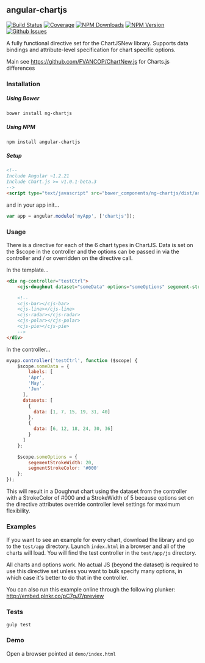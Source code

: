 ## angular-chartjs


[![Build Status](http://img.shields.io/travis/petermelias/angular-chartjs.svg)](https://travis-ci.org/petermelias/angular-chartjs)
[![Coverage](http://img.shields.io/coveralls/petermelias/angular-chartjs.svg)](https://coveralls.io/r/petermelias/angular-chartjs)
[![NPM Downloads](http://img.shields.io/npm/dm/angular-chartjs.svg)](https://www.npmjs.org/package/angular-chartjs)
[![NPM Version](http://img.shields.io/npm/v/angular-chartjs.svg)](https://www.npmjs.org/package/angular-chartjs)
[![Github Issues](http://img.shields.io/github/issues/petermelias/angular-chartjs.svg)](https://github.com/petermelias/angular-chartjs/issues)


A fully functional directive set for the ChartJSNew library. Supports data bindings and attribute-level specification for chart specific options.

Main see https://github.com/FVANCOP/ChartNew.js for Charts.js differences


### Installation

##### Using Bower

```bash
bower install ng-chartjs
```

##### Using NPM

```bash
npm install angular-chartjs
```


##### Setup

```html
<!--
Include Angular ~1.2.21
Include Chart.js >= v1.0.1-beta.3
-->
<script type="text/javascript" src="bower_components/ng-chartjs/dist/angular-chartjs.js"></script>
```

and in your app init...

```javascript
var app = angular.module('myApp', ['chartjs']);
```

### Usage

There is a directive for each of the 6 chart types in ChartJS. Data is set on the $scope in the controller and the options can be passed in via the controller and / or overridden on the directive call.

In the template...

```html
<div ng-controller="testCtrl">
	<cjs-doughnut dataset="someData" options="someOptions" segement-stroke-width="5"></cjs-doughnut>

	<!--
	<cjs-bar></cjs-bar>
	<cjs-line></cjs-line>
	<cjs-radar></cjs-radar>
	<cjs-polar></cjs-polar>
	<cjs-pie></cjs-pie>
	-->
</div>
```

In the controller...

```javascript
myapp.controller('testCtrl', function ($scope) {
	$scope.someData = {
		labels: [
        'Apr', 
        'May', 
        'Jun'
      ],
      datasets: [
        {
          data: [1, 7, 15, 19, 31, 40]
        },
        {
          data: [6, 12, 18, 24, 30, 36]
        }
      ]
	};

	$scope.someOptions = {
		segementStrokeWidth: 20,
		segmentStrokeColor: '#000'
	};
});
```

This will result in a Doughnut chart using the dataset from the controller with a StrokeColor of #000 and a StrokeWidth of 5 because options set on the directive attributes override controller level settings for maximum flexibility.

### Examples

If you want to see an example for every chart, download the library and go to the ```test/app``` directory. Launch ```index.html``` in a browser and all of the charts will load. You will find the test controller in the ```test/app/js``` directory.

All charts and options work. No actual JS (beyond the dataset) is required to use this directive set unless you want to bulk specify many options, in which case it's better to do that in the controller.

You can also run this example online through the following plunker: http://embed.plnkr.co/pC7gJ7/preview


### Tests

```bash
gulp test
```

### Demo

Open a browser pointed at ```demo/index.html```



